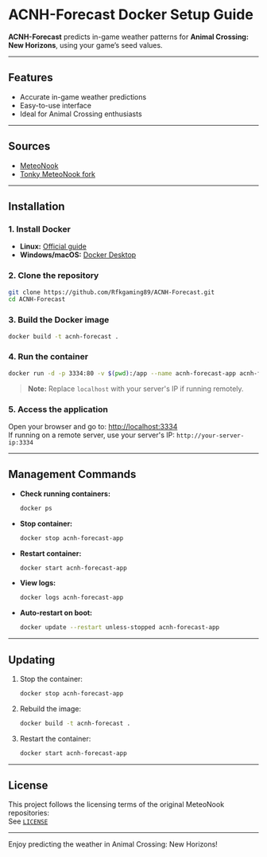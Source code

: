 # ACNH-Forecast Docker Setup Guide

**ACNH-Forecast** predicts in-game weather patterns for **Animal Crossing: New Horizons**, using your game’s seed values.

---

## Features

- Accurate in-game weather predictions
- Easy-to-use interface
- Ideal for Animal Crossing enthusiasts

---

## Sources

- [MeteoNook](https://github.com/Treeki/MeteoNook)
- [Tonky MeteoNook fork](https://github.com/herpiko/tonky-meteonook)

---

## Installation

### 1. Install Docker

- **Linux:** [Official guide](https://docs.docker.com/engine/install/)
- **Windows/macOS:** [Docker Desktop](https://www.docker.com/products/docker-desktop)

### 2. Clone the repository

```bash
git clone https://github.com/Rfkgaming89/ACNH-Forecast.git
cd ACNH-Forecast
```

### 3. Build the Docker image

```bash
docker build -t acnh-forecast .
```

### 4. Run the container

```bash
docker run -d -p 3334:80 -v $(pwd):/app --name acnh-forecast-app acnh-forecast
```

> **Note:** Replace `localhost` with your server's IP if running remotely.

### 5. Access the application

Open your browser and go to: [http://localhost:3334](http://localhost:3334)  
If running on a remote server, use your server's IP: `http://your-server-ip:3334`

---

## Management Commands

- **Check running containers:**  
  ```bash
  docker ps
  ```
- **Stop container:**  
  ```bash
  docker stop acnh-forecast-app
  ```
- **Restart container:**  
  ```bash
  docker start acnh-forecast-app
  ```
- **View logs:**  
  ```bash
  docker logs acnh-forecast-app
  ```
- **Auto-restart on boot:**  
  ```bash
  docker update --restart unless-stopped acnh-forecast-app
  ```

---

## Updating

1. Stop the container:
   ```bash
   docker stop acnh-forecast-app
   ```
2. Rebuild the image:
   ```bash
   docker build -t acnh-forecast .
   ```
3. Restart the container:
   ```bash
   docker start acnh-forecast-app
   ```

---

## License

This project follows the licensing terms of the original MeteoNook repositories:  
See [`LICENSE`](https://github.com/Treeki/MeteoNook/blob/main/LICENSE)

---

Enjoy predicting the weather in Animal Crossing: New Horizons!
